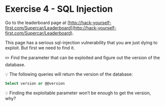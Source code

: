 
# Exercise 4 - SQL Injection
Go to the leaderboard page at
[http://hack-yourself-first.com/Supercar/Leaderboard](http://hack-yourself-first.com/Supercar/Leaderboard).

This page has a serious sql-injection vulnerability that you are just dying to exploit. But first we need to find it.

:pencil2: Find the parameter that can be exploited and figure out the version of the database.

:bulb: The following queries will return the version of the database: 

```sql
Select version or @@version
```

:bulb: Finding the exploitable parameter won’t be enough to get the version, why?
